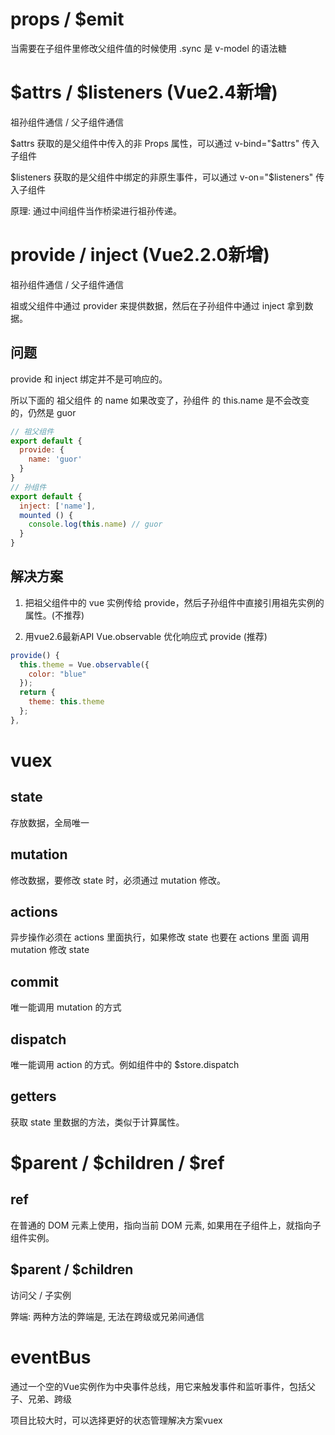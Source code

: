 # props / $emit

当需要在子组件里修改父组件值的时候使用 .sync 是 v-model 的语法糖




# $attrs / $listeners (Vue2.4新增)

祖孙组件通信 / 父子组件通信

$attrs 获取的是父组件中传入的非 Props 属性，可以通过 v-bind="$attrs" 传入子组件

$listeners 获取的是父组件中绑定的非原生事件，可以通过 v-on="$listeners" 传入子组件

原理: 通过中间组件当作桥梁进行祖孙传递。




# provide / inject (Vue2.2.0新增)

祖孙组件通信 / 父子组件通信

祖或父组件中通过 provider 来提供数据，然后在子孙组件中通过 inject 拿到数据。

## 问题

provide 和 inject 绑定并不是可响应的。

所以下面的 祖父组件 的 name 如果改变了，孙组件 的 this.name 是不会改变的，仍然是 guor

```js
// 祖父组件
export default {
  provide: {
    name: 'guor'
  }
}
// 孙组件
export default {
  inject: ['name'],
  mounted () {
    console.log(this.name) // guor
  }
}
```
## 解决方案

1. 把祖父组件中的 vue 实例传给 provide，然后子孙组件中直接引用祖先实例的属性。(不推荐)

2. 用vue2.6最新API Vue.observable 优化响应式 provide (推荐)
```js
provide() {
  this.theme = Vue.observable({
    color: "blue"
  });
  return {
    theme: this.theme
  }; 
},
```



# vuex

## state 

存放数据，全局唯一

## mutation

修改数据，要修改 state 时，必须通过 mutation 修改。

## actions

异步操作必须在 actions 里面执行，如果修改 state 也要在 actions 里面 调用 mutation 修改 state


## commit

唯一能调用 mutation 的方式


## dispatch

唯一能调用 action 的方式。例如组件中的 $store.dispatch


## getters

获取 state 里数据的方法，类似于计算属性。




# $parent / $children / $ref

## ref

在普通的 DOM 元素上使用，指向当前 DOM 元素, 如果用在子组件上，就指向子组件实例。

## $parent / $children

访问父 / 子实例

弊端: 两种方法的弊端是, 无法在跨级或兄弟间通信




# eventBus

通过一个空的Vue实例作为中央事件总线，用它来触发事件和监听事件，包括父子、兄弟、跨级

项目比较大时，可以选择更好的状态管理解决方案vuex







 